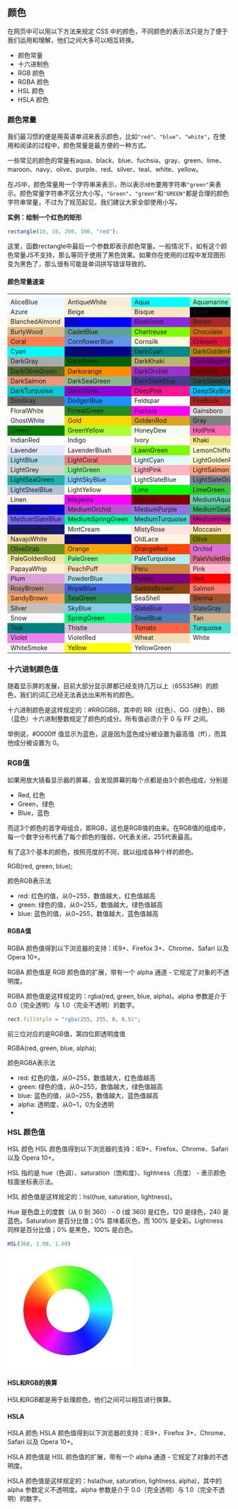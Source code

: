 ## 颜色

在网页中可以用以下方法来规定 CSS 中的颜色，不同颜色的表示法只是为了便于我们运用和理解，他们之间大多可以相互转换。

* 颜色常量
* 十六进制色
* RGB 颜色
* RGBA 颜色
* HSL 颜色
* HSLA 颜色

### 颜色常量

我们最习惯的便是用英语单词来表示颜色，比如`"red"`、`"blue"`、`"white"`，在使用和阅读的过程中，颜色常量是最方便的一种方式。

一些常见的颜色的常量有aqua、black、blue、fuchsia、gray、green、lime、maroon、navy、olive、purple、red、silver、teal、white、yellow。

在JS中，颜色常量用一个字符串来表示，所以表示`绿色`要用字符串`"green"`来表示。颜色常量字符串不区分大小写，`"Green"`、`"green"`和`"GREEN"`都是合理的颜色字符串常量，不过为了规范起见，我们建议大家全部使用小写。

**实例：绘制一个红色的矩形**

```javascript
rectangle(10, 10, 200, 100, "red");
```

这里，函数rectangle中最后一个参数即表示颜色常量。一般情况下，如有这个颜色常量JS不支持，那么等同于使用了黑色效果。如果你在使用的过程中发现图形变为黑色了，那么很有可能是单词拼写错误导致的。

#### 颜色常量速查

<table>
<tbody><tr>
<th style="width:25%"></th>
<th style="width:25%"></th>
<th style="width:25%"></th>
<th style="width:25%"></th>
</tr>

<tr>
<td style="background-color:AliceBlue">AliceBlue</td>
<td style="background-color:AntiqueWhite">AntiqueWhite</td>
<td style="background-color:Aqua">Aqua</td>
<td style="background-color:Aquamarine">Aquamarine</td>
</tr>

<td style="background-color:Azure">Azure</td>
<td style="background-color:Beige">Beige</td>
<td style="background-color:Bisque">Bisque</td>
<td style="background-color:Black">Black</td>
</tr>

<tr>
<td style="background-color:BlanchedAlmond">BlanchedAlmond</td>
<td style="background-color:Blue">Blue</td>
<td style="background-color:BlueViolet">BlueViolet</td>
<td style="background-color:Brown">Brown</td>
</tr>

<tr>
<td style="background-color:BurlyWood">BurlyWood</td>
<td style="background-color:CadetBlue">CadetBlue</td>
<td style="background-color:Chartreuse">Chartreuse</td>
<td style="background-color:Chocolate">Chocolate</td>
</tr>

<tr>
<td style="background-color:Coral">Coral</td>
<td style="background-color:CornflowerBlue">CornflowerBlue</td>
<td style="background-color:Cornsilk">Cornsilk</td>
<td style="background-color:Crimson">Crimson</td>
</tr>

<tr>
<td style="background-color:Cyan">Cyan</td>
<td style="background-color:DarkBlue">DarkBlue</td>
<td style="background-color:DarkCyan">DarkCyan</td>
<td style="background-color:DarkGoldenRod">DarkGoldenRod</td>
</tr>

<tr>
<td style="background-color:DarkGray">DarkGray</td>
<td style="background-color:DarkGreen">DarkGreen</td>
<td style="background-color:DarkKhaki">DarkKhaki</td>
<td style="background-color:DarkMagenta">DarkMagenta</td>
</tr>

<tr>
<td style="background-color:DarkOliveGreen">DarkOliveGreen</td>
<td style="background-color:Darkorange">Darkorange</td>
<td style="background-color:DarkOrchid">DarkOrchid</td>
<td style="background-color:DarkRed">DarkRed</td>
</tr>

<tr>
<td style="background-color:DarkSalmon">DarkSalmon</td>
<td style="background-color:DarkSeaGreen">DarkSeaGreen</td>
<td style="background-color:DarkSlateBlue">DarkSlateBlue</td>
<td style="background-color:DarkSlateGray">DarkSlateGray</td>
</tr>

<tr>
<td style="background-color:DarkTurquoise">DarkTurquoise</td>
<td style="background-color:DarkViolet">DarkViolet</td>
<td style="background-color:DeepPink">DeepPink</td>
<td style="background-color:DeepSkyBlue">DeepSkyBlue</td>
</tr>

<tr>
<td style="background-color:DimGray">DimGray</td>
<td style="background-color:DodgerBlue">DodgerBlue</td>
<td style="background-color:Feldspar">Feldspar</td>
<td style="background-color:FireBrick">FireBrick</td>
</tr>

<tr>
<td style="background-color:FloralWhite">FloralWhite</td>
<td style="background-color:ForestGreen">ForestGreen</td>
<td style="background-color:Fuchsia">Fuchsia</td>
<td style="background-color:Gainsboro">Gainsboro</td>
</tr>

<tr>
<td style="background-color:GhostWhite">GhostWhite</td>
<td style="background-color:Gold">Gold</td>
<td style="background-color:GoldenRod">GoldenRod</td>
<td style="background-color:Gray">Gray</td>
</tr>

<tr>
<td style="background-color:Green">Green</td>
<td style="background-color:GreenYellow">GreenYellow</td>
<td style="background-color:HoneyDew">HoneyDew</td>
<td style="background-color:HotPink">HotPink</td>
</tr>

<tr>
<td style="background-color:IndianRed ">IndianRed </td>
<td style="background-color:Indigo ">Indigo </td>
<td style="background-color:Ivory">Ivory</td>
<td style="background-color:Khaki">Khaki</td>
</tr>

<tr>
<td style="background-color:Lavender">Lavender</td>
<td style="background-color:LavenderBlush">LavenderBlush</td>
<td style="background-color:LawnGreen">LawnGreen</td>
<td style="background-color:LemonChiffon">LemonChiffon</td>
</tr>

<tr>
<td style="background-color:LightBlue">LightBlue</td>
<td style="background-color:LightCoral">LightCoral</td>
<td style="background-color:LightCyan">LightCyan</td>
<td style="background-color:LightGoldenRodYellow">LightGoldenRodYellow</td>
</tr>

<tr>
<td style="background-color:LightGrey">LightGrey</td>
<td style="background-color:LightGreen">LightGreen</td>
<td style="background-color:LightPink">LightPink</td>
<td style="background-color:LightSalmon">LightSalmon</td>
</tr>

<tr>
<td style="background-color:LightSeaGreen">LightSeaGreen</td>
<td style="background-color:LightSkyBlue">LightSkyBlue</td>
<td style="background-color:LightSlateBlue">LightSlateBlue</td>
<td style="background-color:LightSlateGray">LightSlateGray</td>
</tr>

<tr>
<td style="background-color:LightSteelBlue">LightSteelBlue</td>
<td style="background-color:LightYellow">LightYellow</td>
<td style="background-color:Lime">Lime</td>
<td style="background-color:LimeGreen">LimeGreen</td>
</tr>

<tr>
<td style="background-color:Linen">Linen</td>
<td style="background-color:Magenta">Magenta</td>
<td style="background-color:Maroon">Maroon</td>
<td style="background-color:MediumAquaMarine">MediumAquaMarine</td>
</tr>

<tr>
<td style="background-color:MediumBlue">MediumBlue</td>
<td style="background-color:MediumOrchid">MediumOrchid</td>
<td style="background-color:MediumPurple">MediumPurple</td>
<td style="background-color:MediumSeaGreen">MediumSeaGreen</td>
</tr>

<tr>
<td style="background-color:MediumSlateBlue">MediumSlateBlue</td>
<td style="background-color:MediumSpringGreen">MediumSpringGreen</td>
<td style="background-color:MediumTurquoise">MediumTurquoise</td>
<td style="background-color:MediumVioletRed">MediumVioletRed</td>
</tr>

<tr>
<td style="background-color:MidnightBlue">MidnightBlue</td>
<td style="background-color:MintCream">MintCream</td>
<td style="background-color:MistyRose">MistyRose</td>
<td style="background-color:Moccasin">Moccasin</td>
</tr>

<tr>
<td style="background-color:NavajoWhite">NavajoWhite</td>
<td style="background-color:Navy">Navy</td>
<td style="background-color:OldLace">OldLace</td>
<td style="background-color:Olive">Olive</td>
</tr>

<tr>
<td style="background-color:OliveDrab">OliveDrab</td>
<td style="background-color:Orange">Orange</td>
<td style="background-color:OrangeRed">OrangeRed</td>
<td style="background-color:Orchid">Orchid</td>
</tr>

<tr>
<td style="background-color:PaleGoldenRod">PaleGoldenRod</td>
<td style="background-color:PaleGreen">PaleGreen</td>
<td style="background-color:PaleTurquoise">PaleTurquoise</td>
<td style="background-color:PaleVioletRed">PaleVioletRed</td>
</tr>

<tr>
<td style="background-color:PapayaWhip">PapayaWhip</td>
<td style="background-color:PeachPuff">PeachPuff</td>
<td style="background-color:Peru">Peru</td>
<td style="background-color:Pink">Pink</td>
</tr>

<tr>
<td style="background-color:Plum">Plum</td>
<td style="background-color:PowderBlue">PowderBlue</td>
<td style="background-color:Purple">Purple</td>
<td style="background-color:Red">Red</td>
</tr>

<tr>
<td style="background-color:RosyBrown">RosyBrown</td>
<td style="background-color:RoyalBlue">RoyalBlue</td>
<td style="background-color:SaddleBrown">SaddleBrown</td>
<td style="background-color:Salmon">Salmon</td>
</tr>

<tr>
<td style="background-color:SandyBrown">SandyBrown</td>
<td style="background-color:SeaGreen">SeaGreen</td>
<td style="background-color:SeaShell">SeaShell</td>
<td style="background-color:Sienna">Sienna</td>
</tr>

<tr>
<td style="background-color:Silver">Silver</td>
<td style="background-color:SkyBlue">SkyBlue</td>
<td style="background-color:SlateBlue">SlateBlue</td>
<td style="background-color:SlateGray">SlateGray</td>
</tr>

<tr>
<td style="background-color:Snow">Snow</td>
<td style="background-color:SpringGreen">SpringGreen</td>
<td style="background-color:SteelBlue">SteelBlue</td>
<td style="background-color:Tan">Tan</td>
</tr>

<tr>
<td style="background-color:Teal">Teal</td>
<td style="background-color:Thistle">Thistle</td>
<td style="background-color:Tomato">Tomato</td>
<td style="background-color:Turquoise">Turquoise</td>
</tr>

<tr>
<td style="background-color:Violet">Violet</td>
<td style="background-color:VioletRed">VioletRed</td>
<td style="background-color:Wheat">Wheat</td>
<td style="background-color:White">White</td>
</tr>

<tr>
<td style="background-color:WhiteSmoke">WhiteSmoke</td>
<td style="background-color:Yellow">Yellow</td>
<td style="background-color:YellowGreen ">YellowGreen </td>
</tr>

</tbody></table>

### 十六进制颜色值

随着显示屏的发展，目前大部分显示屏都已经支持几万以上（65535种）的颜色，我们的词汇已经无法表达出来所有的颜色。

十六进制颜色是这样规定的：#RRGGBB，其中的 RR（红色）、GG（绿色）、BB（蓝色）十六进制整数规定了颜色的成分。所有值必须介于 0 与 FF 之间。

举例说，#0000ff 值显示为蓝色，这是因为蓝色成分被设置为最高值（ff），而其他成分被设置为 0。



### RGB值

如果用放大镜看显示器的屏幕，会发现屏幕的每个点都是由3个颜色组成，分别是

* Red, 红色
* Green，绿色
* Blue，蓝色

而这3个颜色的首字母组合，即RGB，这也是RGB值的由来。在RGB值的组成中，每一个数字分布代表了每个颜色的强弱，0代表关闭，255代表最高。

有了这3个基本的颜色，按照亮度的不同，就以组成各种个样的颜色。



RGB(red, green, blue);

颜色RGB表示法
* red: 红色的值，从0~255，数值越大，红色值越高
* green: 绿色的值，从0~255，数值越大，绿色值越高
* blue: 蓝色的值，从0~255，数值越大，蓝色值越高


#### RGBA值

RGBA 颜色值得到以下浏览器的支持：IE9+、Firefox 3+、Chrome、Safari 以及 Opera 10+。

RGBA 颜色值是 RGB 颜色值的扩展，带有一个 alpha 通道 - 它规定了对象的不透明度。

RGBA 颜色值是这样规定的：rgba(red, green, blue, alpha)。alpha 参数是介于 0.0（完全透明）与 1.0（完全不透明）的数字。

```javascript
rect.fillStyle = "rgba(255, 255, 0, 0,5)";
```

前三位对应的是RGB值，第四位即透明度值



RGBA(red, green, blue, alpha);

颜色RGBA表示法
* red: 红色的值，从0~255，数值越大，红色值越高
* green: 绿色的值，从0~255，数值越大，绿色值越高
* blue: 蓝色的值，从0~255，数值越大，蓝色值越高
* alpha: 透明度，从0~1，0为全透明
* 

### HSL 颜色值

HSL 颜色
HSL 颜色值得到以下浏览器的支持：IE9+、Firefox、Chrome、Safari 以及 Opera 10+。

HSL 指的是 hue（色调）、saturation（饱和度）、lightness（亮度） - 表示颜色柱面坐标表示法。

HSL 颜色值是这样规定的：hsl(hue, saturation, lightness)。

Hue 是色盘上的度数（从 0 到 360） - 0 (或 360) 是红色，120 是绿色，240 是蓝色。Saturation 是百分比值；0% 意味着灰色，而 100% 是全彩。Lightness 同样是百分比值；0% 是黑色，100% 是白色。

```javascript
HSL(360, 1.00, 1.00)
```



![](../images/hsl.png)

#### HSL和RGB的换算

HSL和RGB都是用于处理颜色，他们之间可以相互进行换算。

#### HSLA

HSLA 颜色
HSLA 颜色值得到以下浏览器的支持：IE9+、Firefox 3+、Chrome、Safari 以及 Opera 10+。

HSLA 颜色值是 HSL 颜色值的扩展，带有一个 alpha 通道 - 它规定了对象的不透明度。

HSLA 颜色值是这样规定的：hsla(hue, saturation, lightness, alpha)，其中的 alpha 参数定义不透明度。alpha 参数是介于 0.0（完全透明）与 1.0（完全不透明）的数字。
